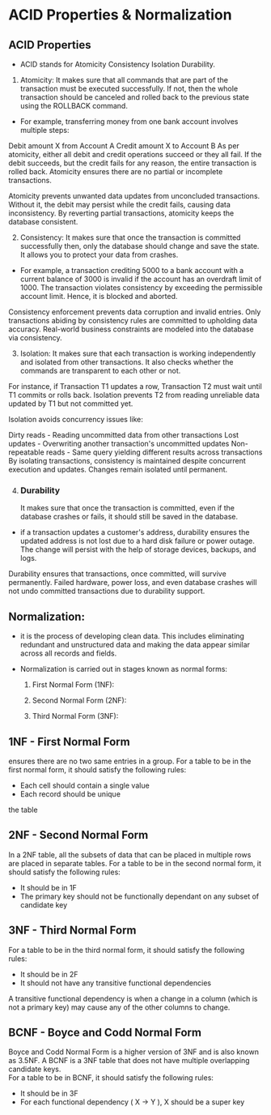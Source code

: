 # ACID Properties & Normalization

## ACID Properties

- ACID stands for Atomicity Consistency Isolation Durability.

1. Atomicity: It makes sure that all commands that are part of the transaction must be executed successfully. If not, then the whole transaction should be canceled and rolled back to the previous state using the ROLLBACK command.

- For example, transferring money from one bank account involves multiple steps:

Debit amount X from Account A
Credit amount X to Account B
As per atomicity, either all debit and credit operations succeed or they all fail. If the debit succeeds, but the credit fails for any reason, the entire transaction is rolled back. Atomicity ensures there are no partial or incomplete transactions.

Atomicity prevents unwanted data updates from unconcluded transactions. Without it, the debit may persist while the credit fails, causing data inconsistency. By reverting partial transactions, atomicity keeps the database consistent.

2. Consistency: It makes sure that once the transaction is committed successfully then, only the database should change and save the state. It allows you to protect your data from crashes.

- For example, a transaction crediting 5000 to a bank account with a current balance of 3000 is invalid if the account has an overdraft limit of 1000. The transaction violates consistency by exceeding the permissible account limit. Hence, it is blocked and aborted.

Consistency enforcement prevents data corruption and invalid entries. Only transactions abiding by consistency rules are committed to upholding data accuracy. Real-world business constraints are modeled into the database via consistency.

3. Isolation: It makes sure that each transaction is working independently and isolated from other transactions. It also checks whether the commands are transparent to each other or not.

For instance, if Transaction T1 updates a row, Transaction T2 must wait until T1 commits or rolls back. Isolation prevents T2 from reading unreliable data updated by T1 but not committed yet.

Isolation avoids concurrency issues like:

Dirty reads - Reading uncommitted data from other transactions
Lost updates - Overwriting another transaction's uncommitted updates
Non-repeatable reads - Same query yielding different results across transactions
By isolating transactions, consistency is maintained despite concurrent execution and updates. Changes remain isolated until permanent.

4. <h3>Durability</h3>It makes sure that once the transaction is committed, even if the database crashes or fails, it should still be saved in the database.

- if a transaction updates a customer's address, durability ensures the updated address is not lost due to a hard disk failure or power outage. The change will persist with the help of storage devices, backups, and logs.

Durability ensures that transactions, once committed, will survive permanently. Failed hardware, power loss, and even database crashes will not undo committed transactions due to durability support.

## Normalization:

- it is the process of developing clean data. This includes eliminating redundant and unstructured data and making the data appear similar across all records and fields.

- Normalization is carried out in stages known as normal forms:

  1.  First Normal Form (1NF):

  2.  Second Normal Form (2NF):

  3.  Third Normal Form (3NF):

## 1NF - First Normal Form

ensures there are no two same entries in a group. For a table to be in the first normal form, it should satisfy the following rules:

- Each cell should contain a single value
- Each record should be unique

the table

## 2NF - Second Normal Form

In a 2NF table, all the subsets of data that can be placed in multiple rows are placed in separate tables. For a table to be in the second normal form, it should satisfy the following rules:

- It should be in 1F
- The primary key should not be functionally dependant on any subset of candidate key

## 3NF - Third Normal Form

For a table to be in the third normal form, it should satisfy the following rules:

- It should be in 2F
- It should not have any transitive functional dependencies

A transitive functional dependency is when a change in a column (which is not a primary key) may cause any of the other columns to change.

## BCNF - Boyce and Codd Normal Form

Boyce and Codd Normal Form is a higher version of 3NF and is also known as 3.5NF. A BCNF is a 3NF table that does not have multiple overlapping candidate keys. <br>
For a table to be in BCNF, it should satisfy the following rules:<br>

- It should be in 3F
- For each functional dependency ( X → Y ), X should be a super key
